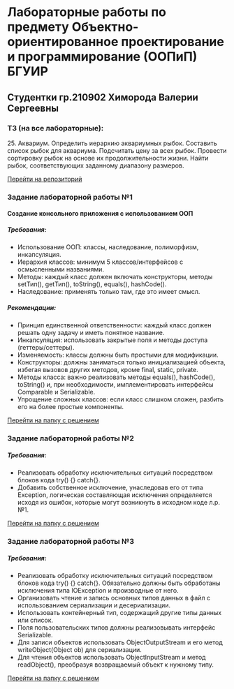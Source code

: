 # Лабораторные работы по предмету Объектно-ориентированное проектирование и программирование (ООПиП) БГУИР

<h2>Студентки гр.210902 Химорода Валерии Сергеевны</h2>

<h3>ТЗ (на все лабораторные):</h3>
25. Аквариум. Определить иерархию аквариумных рыбок. Составить список рыбок для аквариума. Подсчитать цену за всех рыбок. Провести сортировку рыбок на основе их продолжительности жизни. Найти рыбок, соответствующих заданному диапазону размеров.

[Перейти на репозиторий](https://github.com/yalerikk/oopip)

<h3>Задание лабораторной работы №1</h3>
<h4>Создание консольного приложения с использованием ООП</h4>

<h5>Требования:</h5>
<ul>
    <li>Использование ООП: классы, наследование, полиморфизм, инкапсуляция.</li>
    <li>Иерархия классов: минимум 5 классов/интерфейсов с осмысленными названиями.</li>
    <li>Методы: каждый класс должен включать конструкторы, методы setТип(), getТип(), toString(), equals(), hashCode().</li>
    <li>Наследование: применять только там, где это имеет смысл.</li>
</ul>

<h5>Рекомендации:</h5>
<ul>
    <li>Принцип единственной ответственности: каждый класс должен решать одну задачу и иметь понятное название.</li>
    <li>Инкапсуляция: использовать закрытые поля и методы доступа (геттеры/сеттеры).</li>
    <li>Изменяемость: классы должны быть простыми для модификации.</li>
    <li>Конструкторы: должны заниматься только инициализацией объекта, избегая вызовов других методов, кроме final, static, private.</li>
    <li>Методы класса: важно реализовать методы equals(), hashCode(), toString() и, при необходимости, имплементировать интерфейсы Comparable и Serializable.</li>
    <li>Упрощение сложных классов: если класс слишком сложен, разбить его на более простые компоненты.</li>
</ul>

[Перейти на папку с решением](https://github.com/yalerikk/oopip/v25)
<h3>Задание лабораторной работы №2</h3>
<h5>Требования:</h5>
<ul>
    <li>Реализовать обработку исключительных ситуаций посредством блоков кода try() {} catch{}.</li>
    <li>Добавить собственное исключение, унаследовав его от типа Exception, логическая составляющая исключения определяется исходя из ошибок, которые могут возникнуть в исходном коде л.р. №1.</li>
</ul>

[Перейти на папку с решением](https://github.com/yalerikk/oopip)
<h3>Задание лабораторной работы №3</h3>
<h5>Требования:</h5>
<ul>
    <li>Реализовать обработку исключительных ситуаций посредством блоков кода try() {} catch{}. Обязательно должны быть обработаны исключения типа IOException и производные от него.</li>
    <li>Организовать чтение и запись основных типов данных в файл с использованием сериализации и десериализации.</li>
    <li>Использовать контейнерный тип, содержащий другие типы данных или список.</li>
    <li>Поля пользовательских типов должны реализовывать интерфейс Serializable.</li>
    <li>Для записи объектов использовать ObjectOutputStream и его метод writeObject(Object ob) для сериализации.</li>
    <li>Для чтения объектов использовать ObjectInputStream и метод readObject(), преобразуя возвращаемый объект к нужному типу.</li>
</ul>

[Перейти на папку с решением](https://github.com/yalerikk/oopip)

